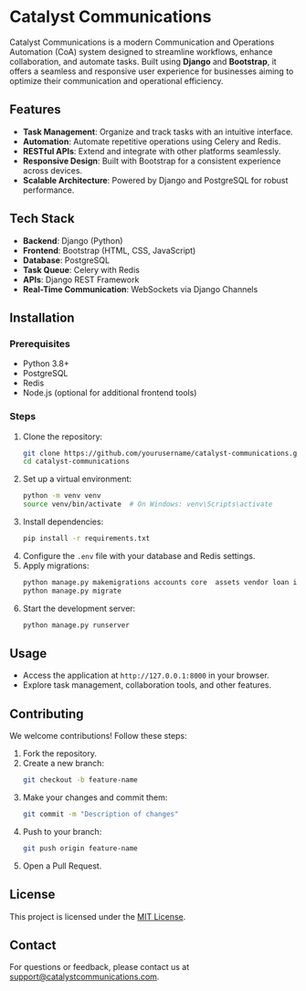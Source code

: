 # Catalyst Communications

Catalyst Communications is a modern Communication and Operations Automation (CoA) system designed to streamline
workflows, enhance collaboration, and automate tasks. Built using **Django** and **Bootstrap**, it offers a seamless and
responsive user experience for businesses aiming to optimize their communication and operational efficiency.

## Features
- **Task Management**: Organize and track tasks with an intuitive interface.
- **Automation**: Automate repetitive operations using Celery and Redis.
- **RESTful APIs**: Extend and integrate with other platforms seamlessly.
- **Responsive Design**: Built with Bootstrap for a consistent experience across devices.
- **Scalable Architecture**: Powered by Django and PostgreSQL for robust performance.

## Tech Stack

- **Backend**: Django (Python)
- **Frontend**: Bootstrap (HTML, CSS, JavaScript)
- **Database**: PostgreSQL
- **Task Queue**: Celery with Redis
- **APIs**: Django REST Framework
- **Real-Time Communication**: WebSockets via Django Channels

## Installation

### Prerequisites

- Python 3.8+
- PostgreSQL
- Redis
- Node.js (optional for additional frontend tools)

### Steps

1. Clone the repository:
    ```bash
    git clone https://github.com/yourusername/catalyst-communications.git
    cd catalyst-communications
    ```
2. Set up a virtual environment:
    ```bash
    python -m venv venv
    source venv/bin/activate  # On Windows: venv\Scripts\activate
    ```
3. Install dependencies:
    ```bash
    pip install -r requirements.txt
    ```
4. Configure the `.env` file with your database and Redis settings.
5. Apply migrations:
    ```bash
    python manage.py makemigrations accounts core  assets vendor loan invoice quotation expense loan customer project transaction
    python manage.py migrate
    ```
6. Start the development server:
    ```bash
    python manage.py runserver
    ```

## Usage

- Access the application at `http://127.0.0.1:8000` in your browser.
- Explore task management, collaboration tools, and other features.

## Contributing

We welcome contributions! Follow these steps:

1. Fork the repository.
2. Create a new branch:
    ```bash
    git checkout -b feature-name
    ```
3. Make your changes and commit them:
    ```bash
    git commit -m "Description of changes"
    ```
4. Push to your branch:
    ```bash
    git push origin feature-name
    ```
5. Open a Pull Request.

## License

This project is licensed under the [MIT License](LICENSE).

## Contact

For questions or feedback, please contact us
at [support@catalystcommunications.com](mailto:support@catalystcommunications.com).

